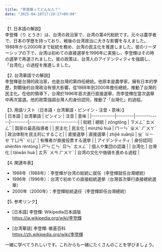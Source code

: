 ```yaml
---
title: "李登輝ってどんな人？"
date: "2025-04-18T17:19:17+09:00"
---
```


【1. 日本語の解説】  
李登輝（り とうき）は、台湾の政治家で、台湾の第4代総統です。元々は農学者で、日本の学歴を持っており、戦後の台湾政治に大きな影響を与えました。1988年から2000年まで総統を務め、台湾の民主化を推進しました。彼のリーダーシップの下で、台湾は初めての直接選挙を1996年に実施し、李登輝はその時の選挙で再選されました。彼の政策は、台湾人のアイデンティティを強調し、「台湾化」の過程を推進しました。

【2. 台湾華語での解説】  
李登輝是台灣的政治家，也是台灣的第四任總統。他原本是農學家，擁有日本的學歷，對戰後的台灣政治有很大影響。從1988年到2000年擔任總統，推動了台灣的民主化。在他的領導下，台灣於1996年首次進行直接選舉，而李登輝在當次選舉中再次當選。他的政策強調台灣人的身份認同，推動了「台灣化」的過程。

【3. 用語リスト（日本語・台湾華語・ピンイン・注音・意味）】  
| 日本語     | 台湾華語  | ピンイン     | 注音     | 意味                      |
|------------|---------|-------------|---------|-------------------------|
| 総統       | 總統   | zǒngtǒng    | ㄗㄨㄥˇ ㄊㄨㄥˇ | 国家の最高指導者        |
| 民主化     | 民主化   | mínzhǔ huà  | ㄇㄧㄣˊ ㄓㄨˇ ㄏㄨㄚˋ | 政治体制を民主的にすること|
| 直接選挙   | 直接選舉 | zhíjiē xuǎnjǔ | ㄓˊ ㄐㄧㄝ ㄒㄩㄢˇ ㄐㄩˇ | 有権者が直接投票する選挙 |
| アイデンティティ | 身份認同| shēnfèn rèntóng  | ㄕㄣ ㄈㄣˋ ㄖㄣˋ ㄊㄨㄥˊ | 個人や集団の認識        |
| 台湾化     | 台灣化   | táiwān huà  | ㄊㄞˊ ㄨㄢ ㄏㄨㄚˋ | 台湾の文化や価値を進める過程 |

【4. 関連年表】  
- 1988年（1988年）：李登輝が台湾の総統に就任（李登輝就任台灣總統）
- 1996年（1996年）：台湾で初めての直接総統選挙（台灣首次舉行直接總統選舉）
- 2000年（2000年）：李登輝総統退任（李登輝卸任台灣總統）

【5. 参考リンク】  
- [日本語] 李登輝: Wikipedia日本語版  
  https://ja.wikipedia.org/wiki/李登輝

- [台湾華語] 李登輝: 維基百科  
  https://zh.wikipedia.org/wiki/李登輝

一緒に学べてうれしいです。これからも一緒にたくさんのことを学びましょう。